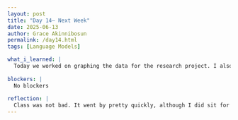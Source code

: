 ```yaml
---
layout: post
title: "Day 14– Next Week"
date: 2025-06-13
author: Grace Akinnibosun
permalink: /day14.html
tags: [Language Models]

what_i_learned: |
  Today we worked on graphing the data for the research project. I also did the driving simulation experiment to see if adding drones on the road can better imrpove driving techniques. In additon to this I completed the Methodology section for our research project. I explained definitions such as Bnadwith, denoicing, and preprocessing. I also explained the importance of the work we are doing and how it will benefit users in the near future.
  
blockers: |
  No blockers
  
reflection: |
  Class was not bad. It went by pretty quickly, although I did sit for a long while for the driving simulation. The driving simulation I was expecting it to be quick in and out but the waiting process took longer than I anticipated but it was not bad. It was fairly easy for the most part. I am however happy to have gotten somewhere on the research project now I just have to upload it into Overleaf.
---
```

